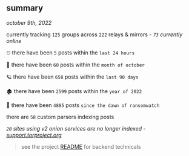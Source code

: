 
## summary
_october 9th, 2022_

currently tracking `125` groups across `222` relays & mirrors - _`73` currently online_

⏲ there have been `5` posts within the `last 24 hours`

🦈 there have been `60` posts within the `month of october`

🪐 there have been `658` posts within the `last 90 days`

🏚 there have been `2599` posts within the `year of 2022`

🦕 there have been `4885` posts `since the dawn of ransomwatch`

there are `58` custom parsers indexing posts

_`20` sites using v2 onion services are no longer indexed - [support.torproject.org](https://support.torproject.org/onionservices/v2-deprecation/)_

> see the project [README](https://github.com/joshhighet/ransomwatch#ransomwatch--) for backend technicals
